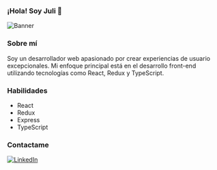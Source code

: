 ### ¡Hola! Soy Juli 👋

![Banner](URL_de_tu_imagen)

### Sobre mí
Soy un desarrollador web apasionado por crear experiencias de usuario excepcionales. Mi enfoque principal está en el desarrollo front-end utilizando tecnologías como React, Redux y TypeScript.

### Habilidades
- React
- Redux
- Express
- TypeScript

### Contactame
[![LinkedIn](https://img.shields.io/badge/LinkedIn-Connect-blue?logo=linkedin&style=flat-square)](https://www.linkedin.com/in/julieta-ailyn-mosquera-14a331205/)


